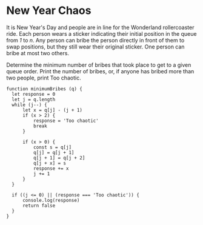 # New Year Chaos

It is New Year's Day and people are in line for the Wonderland rollercoaster ride. Each person wears a sticker indicating their initial position in the queue from *1* to *n*. Any person can bribe the person directly in front of them to swap positions, but they still wear their original sticker. One person can bribe at most two others.

Determine the minimum number of bribes that took place to get to a given queue order. Print the number of bribes, or, if anyone has bribed more than two people, print Too chaotic.

```
function minimumBribes (q) {
  let response = 0
  let j = q.length
  while (j--) {
      let x = q[j] - (j + 1)
      if (x > 2) {
          response = 'Too chaotic'
          break
      }

      if (x > 0) {
          const s = q[j]
          q[j] = q[j + 1]
          q[j + 1] = q[j + 2]
          q[j + x] = s
          response += x
          j += 1
      }
  }

  if ((j <= 0) || (response === 'Too chaotic')) {
      console.log(response)
      return false
  }
}
```
